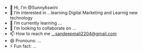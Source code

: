 - 👋 Hi, I’m @SunnyAswini
- 👀 I’m interested in ...learning Digital Marketing and Learnig new technology
- 🌱 I’m currently learning ...
- 💞️ I’m looking to collaborate on ...
- 📫 How to reach me ...sandeepmali2204@gmail.com
- 😄 Pronouns: ...
- ⚡ Fun fact: ...

<!---
SunnyAswini/SunnyAswini is a ✨ special ✨ repository because its `README.md` (this file) appears on your GitHub profile.
You can click the Preview link to take a look at your changes.
--->
